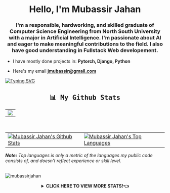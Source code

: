 <h1 align="center">Hello, I'm Mubassir Jahan</h1>
<h3 align="center">I'm a responsible, hardworking, and skilled graduate of Computer Science Engineering from North South University with a major in Artificial Intelligence. I'm passionate about AI and eager to make meaningful contributions to the field. I also have good understanding in Fullstack Web developement.</h3>

- I have mostly done projects in: **Pytorch, Django, Python**

- Here's my email **jmubassir@gmail.com**





<!--

### Hi there 👋 
      I'm Mubassir Jahan.
		I am an engineering graduate from Computer Science and Engineering of North South University.
  		As well as an experienced software developer.
		Besides, I also worked as  a Researcher. I tend to take up new challenges and learn new skills.
		I love meeting new people, exchanging ideas, and spreading knowledge and positivity.


        - 📫 How to reach me: ... by Email: jmubassir@gmail.com

	-->


 
<!--
**mubassirjahan/mubassirjahan** is a ✨ _special_ ✨ repository because its `README.md` (this file) appears on your GitHub profile.

Here are some ideas to get you started:

- 🔭 I’m currently working on ...
- 🌱 I’m currently learning ...
- 👯 I’m looking to collaborate on ...
- 🤔 I’m looking for help with ...
- 💬 Ask me about ...
- 📫 How to reach me: ...
- 😄 Pronouns: ...
- ⚡ Fun fact: ...
-->
<!--
### 👋 Hi nice to see you 😊

- 🔭 I’m currently working on web devepment with django
- 🌱 I’m currently learning python and lot of things. I believe that everyday is a learning opportunity.
- 👯 I’m currently open for work and employment opportunities (remote)
- 🤔 I’m looking for help for python programming
- 💬 Ask me about any tech related stuff
- 📫 I am just one mail away - [   ]
- 😄 Pronouns: He/His & Happy
- ⚡ Fun fact: I love to travel, share idea and cook
- 🔧 Tools - VSCode, PyCharm, Docker on Lenevo 10th Gen i5 and Windows 10 64bit.

-->
<!--
## 💻 Tech Stack
![HTML5](https://img.shields.io/badge/html5-%23E34F26.svg?style=for-the-badge&logo=html5&logoColor=white)
![CSS3](https://img.shields.io/badge/css3-%231572B6.svg?style=for-the-badge&logo=css3&logoColor=white)
![Bootstrap](https://img.shields.io/badge/bootstrap-%23563D7C.svg?style=for-the-badge&logo=bootstrap&logoColor=white)
![TailwindCSS](https://img.shields.io/badge/tailwindcss-%2338B2AC.svg?style=for-the-badge&logo=tailwind-css&logoColor=white)
![SASS](https://img.shields.io/badge/SASS-hotpink.svg?style=for-the-badge&logo=SASS&logoColor=white)
![Django](https://img.shields.io/badge/django-%23092E20.svg?style=for-the-badge&logo=django&logoColor=white) 
![DjangoREST](https://img.shields.io/badge/DJANGO-REST-ff1709?style=for-the-badge&logo=django&logoColor=white&color=ff1709&labelColor=gray) 
![Next JS](https://img.shields.io/badge/Next-black?style=for-the-badge&logo=next.js&logoColor=white)
![LaTeX](https://img.shields.io/badge/latex-%23008080.svg?style=for-the-badge&logo=latex&logoColor=white)
![Canva](https://img.shields.io/badge/Canva-%2300C4CC.svg?style=for-the-badge&logo=Canva&logoColor=white)

-->
<!--///////////////////////////
<img align='right' src="https://media.giphy.com/media/l0HlTy9x8FZo0XO1i/giphy.gif" width="250">
-->
<!--
<h2>🏆 Github Profile Trophy</h2>
<img width=800 src="https://github-profile-trophy.vercel.app/?username=mushfiqur-rahman&column=9&theme=blueberry&no-frame=true"/>
-->

<!--
## 📟 GitHub Stats
<p align="left">
	<img width="49%" src="https://github-readme-stats.vercel.app/api?username=mushfiqur-rahman&show_icons=true&theme=blueberry" />
	<img width="49%" src="https://github-readme-streak-stats.herokuapp.com/?user=mushfiqur-rahman&theme=blueberry" />
</p>


![Top Langs](https://github-readme-stats.vercel.app/api/top-langs/?username=mushfiqur-rahman&layout=compact)
-->




<!--
<p align="center"> 
        <a href="https://twitter.com/mubassirjahan" target="blank">
                <img
                src="https://img.shields.io/twitter/follow/mubassirjahan?logo=twitter&style=for-the-badge"
                alt="mubassirjahan" />
        </a>
        <img src ="https://gpvc.arturio.dev/mubassirjahan" style="height: 28px">
</p>


-->
<!--

https://cdn.dribbble.com/users/2514124/screenshots/5474610/crypto6_3.gif
<img align="right" alt="Coding" width="400" src="https://cdn.dribbble.com/users/2514124/screenshots/5439070/media/03c817d98ada6ce36ce4b8a2b73f8705.gif">

<img align="right" alt="Coding" width="400" src="https://cdn.dribbble.com/users/2514124/screenshots/5474610/crypto6_3.gif">
-->
<!--
<h2>GitHub Stats</h2>
<p><img src="https://github-readme-stats.vercel.app/api?username=mubassirjahan&amp;show_icons=true" alt="GitHub Stats"></p>
<br>
-->
<!--
[![Typing SVG](https://readme-typing-svg.herokuapp.com?multiline=true&width=500&lines=Trying+to+be+an+Expert+Software+Developer.++++++++++)](https://git.io/typing-svg)
-->

[![Typing SVG](https://readme-typing-svg.herokuapp.com?multiline=true&width=500&lines=Nothing+is+impossible+for+those+who+will+try.++++++++++&&width=500)](https://git.io/typing-svg)
<!--
<h2>GitHub Stats</h2>
<a href=""> <img align="center" src="https://github-readme-stats-sigma-five.vercel.app/api/top-langs/?username=mubassirjahan&theme=react&line_height=40&hide=css"/> </a>
<be> -->


<!-- ALWAYS USE THIS ONE BECAUSE THIS IS THE BEST DESIGN I'VE EVER SEEN  SO SHOW UP YOUR BEST --------------------------------STARTS FROM HERE---->







  
<samp>
    <h2 align="center"> 📊 My Github Stats </h2>
</samp>
<p align="center">
    <table align="center">
        <tr>
            <td>
                <a href="https://git.io/streak-stats">
        <img src="https://streak-stats.demolab.com?user=mubassirjahan&theme=react&hide_border=true"></a>
            </td>
        </tr>
   </table>
</p>


<br/>
<table>
    <tr>
        <td>
            <a href="https://github.com/anuraghazra/github-readme-stats"><img alt="Mubassir Jahan's Github Stats" src="https://github-readme-stats.vercel.app/api?username=mubassirjahan&show_icons=true&count_private=true&theme=react&hide_border=true&bg_color=0D1117" />
            </a>
        </td>
        <td>
            <a href="https://github.com/anuraghazra/github-readme-stats"><img alt="Mubassir Jahan's Top Languages" src="https://github-readme-stats.vercel.app/api/top-langs/?username=mubassirjahan&langs_count=8.0&layout=compact&theme=react&hide_border=true&bg_color=0D1117" />
            </a>
        </td>
    </tr>
</table>
<em><b>Note:</b> Top languages is only a metric of the languages my public code consists of, and doesn't reflect experience or skill level.</em>
<br/>
<br/>













<!-- ALWAYS USE THIS ONE BECAUSE THIS IS THE BEST DESIGN I'VE EVER SEEN  SO SHOW UP YOUR BEST --------------------------------ENDS HERE---->


<!-- Best STATES--------------->

<!--
	Dhan
 <p align="center">
<a href="https://github.com/DenverCoder1/readme-typing-svg">
<img src="https://readme-typing-svg.herokuapp.com?lines=Aspiring+Software+Engineer;Open+Source+Contributor;Problem+Solver;Content+Creator;Tech+Enthusiast&center=true&width=500&height=50">
</a>
</p>

-->

<!--
<p><img align="center" src="https://github-readme-stats.vercel.app/api/top-langs?username=mubassirjahan&show_icons=true&locale=en&layout=compact" alt="mubassirjahan" /></p>
<p align="left"> <img src="https://komarev.com/ghpvc/?username=mubassirjahan&label=Profile%20views&color=0e75b6&style=flat" alt="mubassirjahan" /> </p>
-->

<!--
[![GitHub Streak](https://streak-stats.demolab.com/?user=mubassirjahan)](https://git.io/streak-stats)
-->

<!--
[![GitHub Streak](https://streak-stats.demolab.com?user=Denvercoder1&theme=rose-pine&hide_border=true)](https://git.io/streak-stats)
-->
<!--
<a href=""> <img align="center" src="https://github-readme-stats-sigma-five.vercel.app/api/top-langs/?username=mubassirjahan&theme=react&line_height=40&hide=css"/> </a>
-->
<!--     the old one -->
<!--
[![GitHub Streak](https://streak-stats.demolab.com?user=mubassirjahan&theme=rose-pine&hide_border=true)](https://git.io/streak-stats)
-->



<p align="left"> <img src="https://komarev.com/ghpvc/?username=mubassirjahan&label=Profile%20views&color=0e75b6&style=flat" alt="mubassirjahan" /> </p>




<details>
    <summary align="center"><b>CLICK HERE TO VIEW MORE STATS!👈</b></summary>


<samp>
    <h2 align="center"> 🚀 Languages and Tools</h2>
</samp>
  
<p align="center"> 
    <a href="https://www.w3schools.com/CPP/" target="_blank"> <img src="https://img.icons8.com/color/48/000000/c-plus-plus-logo.png" title="C++"/> </a>
    <a href="https://developer.mozilla.org/en-US/docs/Web/JavaScript" target="_blank"> <img src="https://img.icons8.com/color/48/000000/javascript.png" title="JavaScript"/> </a>
    <a href="https://www.programiz.com/python-programming" target="_blank"> <img src="https://img.icons8.com/color/48/000000/python.png" title="Python"/> </a>
    <a href="https://flutter.dev/" target="_blank"> <img src="https://img.icons8.com/color/48/000000/flask.png" title="Flask"/> </a> 
    <a href="https://flutter.dev/" target="_blank"> <img src="https://img.icons8.com/color/48/000000/django.png" title="Django"/> </a> 
    <a href="https://www.w3.org/html/" target="_blank"> <img src="https://img.icons8.com/color/48/000000/html-5.png" title="HTML"/> </a> 
    <a href="https://www.w3schools.com/css/" target="_blank"> <img src="https://img.icons8.com/color/48/000000/css3.png" title="CSS"/> </a> 
    <a href="https://www.w3schools.com/bootstrap/" target="_blank"> <img src="https://img.icons8.com/color/48/000000/bootstrap.png" title="Bootstrap"/> </a> 
    <a href="https://www.w3schools.com/mysql/" target="_blank"> <img src="https://img.icons8.com/color/48/000000/mysql-logo.png" title="MySQL"/> </a> 
    <a href="https://www.w3schools.com/css/" target="_blank"> <img src="https://cdn.icon-icons.com/icons2/2699/PNG/96/pytorch_logo_icon_169823.png" title="PyTorch"/> </a> 
    <a href="https://www.w3schools.com/css/" target="_blank"> <img src="https://img.icons8.com/color/48/000000/git.png" title="Git"/> </a> 
    <a href="https://www.w3schools.com/css/" target="_blank"> <img src="https://img.icons8.com/color/48/000000/ubuntu.png" title="Ubuntu"/> </a> 
</p>

<br/>

<a href="https://github.com/ashutosh00710/github-readme-activity-graph"><img title="Daily Contribution Frequency of Last 31 Days" alt="Mubassir Jahan's Activity Graph" src="https://github-readme-activity-graph.vercel.app/graph?username=mubassirjahan&bg_color=0D1117&color=5BCDEC&line=5BCDEC&point=FFFFFF&hide_border=true" /></a>
<br/>
<br/>

<p align="center">
<a href="https://github.com/DenverCoder1/readme-typing-svg">
<img src="https://readme-typing-svg.herokuapp.com?lines=Don't+Judge+a+book+by+it's+cover;Similarly+Never+Judge+a+person+based+on+his+Github+profile&center=true&width=900&height=50">
</a>
</p>

![Profile views](https://profile-counter.glitch.me/mubassirjahan/count.svg)
